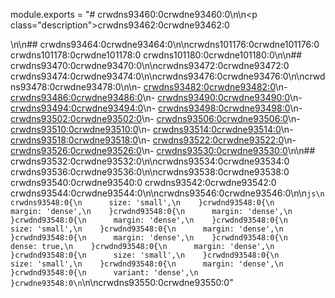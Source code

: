 module.exports = "# crwdns93460:0crwdne93460:0\n\n<p class=\"description\">crwdns93462:0crwdne93462:0</p>\n\n## crwdns93464:0crwdne93464:0\n\ncrwdns101176:0crwdne101176:0 crwdns101178:0crwdne101178:0 crwdns101180:0crwdne101180:0\n\n## crwdns93470:0crwdne93470:0\n\ncrwdns93472:0crwdne93472:0 crwdns93474:0crwdne93474:0\n\ncrwdns93476:0crwdne93476:0\n\ncrwdns93478:0crwdne93478:0\n\n- [crwdns93482:0crwdne93482:0](crwdns93480:0crwdne93480:0)\n- [crwdns93486:0crwdne93486:0](crwdns93484:0crwdne93484:0)\n- [crwdns93490:0crwdne93490:0](crwdns93488:0crwdne93488:0)\n- [crwdns93494:0crwdne93494:0](crwdns93492:0crwdne93492:0)\n- [crwdns93498:0crwdne93498:0](crwdns93496:0crwdne93496:0)\n- [crwdns93502:0crwdne93502:0](crwdns93500:0crwdne93500:0)\n- [crwdns93506:0crwdne93506:0](crwdns93504:0crwdne93504:0)\n- [crwdns93510:0crwdne93510:0](crwdns93508:0crwdne93508:0)\n- [crwdns93514:0crwdne93514:0](crwdns93512:0crwdne93512:0)\n- [crwdns93518:0crwdne93518:0](crwdns93516:0crwdne93516:0)\n- [crwdns93522:0crwdne93522:0](crwdns93520:0crwdne93520:0)\n- [crwdns93526:0crwdne93526:0](crwdns93524:0crwdne93524:0)\n- [crwdns93530:0crwdne93530:0](crwdns93528:0crwdne93528:0)\n\n## crwdns93532:0crwdne93532:0\n\ncrwdns93534:0crwdne93534:0 crwdns93536:0crwdne93536:0\n\ncrwdns93538:0crwdne93538:0 crwdns93540:0crwdne93540:0 crwdns93542:0crwdne93542:0 crwdns93544:0crwdne93544:0\n\ncrwdns93546:0crwdne93546:0\n\n```js\ncrwdns93548:0{\n      size: 'small',\n    }crwdnd93548:0{\n      margin: 'dense',\n    }crwdnd93548:0{\n      margin: 'dense',\n    }crwdnd93548:0{\n      margin: 'dense',\n    }crwdnd93548:0{\n      size: 'small',\n    }crwdnd93548:0{\n      margin: 'dense',\n    }crwdnd93548:0{\n      margin: 'dense',\n    }crwdnd93548:0{\n      dense: true,\n    }crwdnd93548:0{\n      margin: 'dense',\n    }crwdnd93548:0{\n      size: 'small',\n    }crwdnd93548:0{\n      size: 'small',\n    }crwdnd93548:0{\n      margin: 'dense',\n    }crwdnd93548:0{\n      variant: 'dense',\n    }crwdne93548:0\n```\n\ncrwdns93550:0crwdne93550:0"
